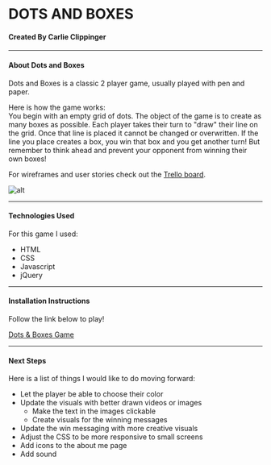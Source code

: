 # DOTS AND BOXES

#### Created By Carlie Clippinger
--------
#### About Dots and Boxes

Dots and Boxes is a classic 2 player game, usually played with pen and paper.  

Here is how the game works:  
You begin with an empty grid of dots. The object of the game is to create as many boxes as possible. Each player takes their turn to "draw" their line on the grid. Once that line is placed it cannot be changed or overwritten. If the line you place creates a box, you win that box and you get another turn! But remember to think ahead and prevent your opponent from winning their own boxes! 

For wireframes and user stories check out the [Trello board](https://trello.com/b/3XixmTaU/wdi-dots-boxes).

![alt](http://i.imgur.com/YLsAMdS.png)

--------
#### Technologies Used

For this game I used:
* HTML
* CSS
* Javascript
* jQuery

--------
#### Installation Instructions

Follow the link below to play!

[Dots & Boxes Game](https://carliesachiko.github.io/dots-and-boxes/index.html)

--------
#### Next Steps

Here is a list of things I would like to do moving forward:
* Let the player be able to choose their color
* Update the visuals with better drawn videos or images
    * Make the text in the images clickable
    * Create visuals for the winning messages
* Update the win messaging with more creative visuals
* Adjust the CSS to be more responsive to small screens
* Add icons to the about me page
* Add sound
